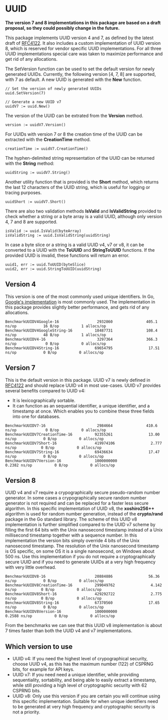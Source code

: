 # UUID

**The version 7 and 8 implementations in this package are based on a draft proposal, so they could possibly change in the future.**

This package implements UUID version 4 and 7, as defined by the latest draft of [RFC4122](https://datatracker.ietf.org/doc/html/draft-ietf-uuidrev-rfc4122bis-14).
It also includes a custom implementation of UUID version 8, which is reserved for vendor specific UUID implementations.
For all three UUID implementations special care was taken to maximize performance and get rid of any allocations.

The SetVersion function can be used to set the default version for newly generated UUIDs. Currently, the following version [4, 7, 8] are supported, with 7 as default.
A new UUID is generated with the **New** function.

```
// Set the version of newly generated UUIDs
uuid.SetVersion(7)

// Generate a new UUID v7
uuidV7 := uuid.New()
```

The version of the UUID can be extrated from the **Version** method.

```
version := uuidV7.Version()
```

For UUIDs with version 7 or 8 the creation time of the UUID can be extracted with the **CreationTime** method.

```
creationTime := uuidV7.CreationTime()
```

The hyphen-delimited string representation of the UUID can be returned with the **String** method:

```
uuidString := uuidV7.String()
```

Another utility function that is provided is the **Short** method, which returns the last 12 characters of the UUID string, which is useful for logging or tracing purposes.

```
uuidShort := uuidV7.Short()
```

There are also two validation methods **IsValid** and **IsValidString** provided to check whether a string or a byte array is a valid UUID, although only version 4, 7 and 8 are supported.

```
isValid := uuid.IsValid(byteArray)
isValidString := uuid.IsValidString(uuidString)
```

In case a byte slice or a string is a valid UUID v4, v7 or v8, it can be converted to a UUID with the **ToUUID** and **StringToUUID** functions. If the provided UUID is invalid, these functions will return an error.

```
uuid1, err := uuid.ToUUID(byteSlice)
uuid2, err := uuid.StringToUUID(uuidString)
```

## Version 4

This version is one of the most commonly used unique identifiers. In Go, [Google's implementation](https://github.com/google/uuid) is most commonly used.
The implementation in this package provides slightly better performance, and gets rid of any allocations.

```
BenchmarkUUIDV4Google-16                 2932860               405.1 ns/op            16 B/op          1 allocs/op
BenchmarkUUIDV4GoogleString-16          18487731               108.4 ns/op            48 B/op          1 allocs/op
BenchmarkUUIDV4-16                       3297364               366.3 ns/op             0 B/op          0 allocs/op
BenchmarkUUIDV4String-16                69654795                17.51 ns/op            0 B/op          0 allocs/op
```

## Version 7

This is the default version in this package. UUID v7 is newly defined in [RFC4122](https://datatracker.ietf.org/doc/html/draft-ietf-uuidrev-rfc4122bis-14) and should replace UUID v4 in most use-cases.
UUID v7 provides several benefits compared to UUID v4:

* It is lexicographically sortable.
* It can function as an sequential identifier, a unique identifier, and a timestamp at once. Which enables you to combine these three fields into one for databases.

```
BenchmarkUUIDV7-16                       2984664               410.6 ns/op             0 B/op          0 allocs/op
BenchmarkUUIDV7CreationTime-16          92355261                13.00 ns/op            0 B/op          0 allocs/op
BenchmarkUUIDV7Short-16                 419974106                2.777 ns/op           0 B/op          0 allocs/op
BenchmarkUUIDV7String-16                69436634                17.47 ns/op            0 B/op          0 allocs/op
BenchmarkUUIDV7Version-16               1000000000               0.2382 ns/op          0 B/op          0 allocs/op
```

## Version 8

UUID v4 and v7 require a crypographically secure pseudo-random number generator. In some cases a crypographically secure random number generator is not required and can be replaced for a faster less secure algorithm.
In this specific implementation of UUID v8, the **xoshiro256++** algorithm is used for random number generation, instead of the **crypto/rand** package in the Go standard library.
The scheme of this UUID v8 implementation is further simplified compared to the UUID v7 scheme by filling the first 64 bits with the Unix nanosecond timestamp instead of a Unix millisecond timestamp together with a sequence number. In this implementation the version bits simply override 4 bits of the Unix nanosecond timestamp. The resolution of the Unix nanosecond timestamp is OS specific, on some OS it is a single nanosecond, on Windows about 500 ns.
Use this implementation if you do not require a cryptographically secure UUID and if you need to generate UUIDs at a very high frequency with very little overhead.

```
BenchmarkUUIDV8-16                      20884886                56.36 ns/op            0 B/op          0 allocs/op
BenchmarkUUIDV8CreationTime-16          299049762                4.142 ns/op           0 B/op          0 allocs/op
BenchmarkUUIDV8Short-16                 429292722                2.775 ns/op           0 B/op          0 allocs/op
BenchmarkUUIDV8String-16                67370560                17.65 ns/op            0 B/op          0 allocs/op
BenchmarkUUIDV8Version-16               1000000000               0.2588 ns/op          0 B/op          0 allocs/op
```

From the benchmarks we can see that this UUID v8 implementation is about 7 times faster than both the UUID v4 and v7 implementations.

## Which version to use

* UUID v4: If you need the highest level of crypographical security, choose UUID v4, as this has the maximum number (122) of CSPRNG bits, for example for API keys.
* UUID v7: If you need need a unique identifier, while providing sequentiality, sortability, and being able to easily extract a timestamp, while still providing a high level of cryptographic security with 62 CSPRNG bits.
* UUID v8: Only use this version if you are certain you will continue using this specific implementation. Suitable for when unique identifiers need to be generated at very high frequency and cryptographic security is not a priority.
